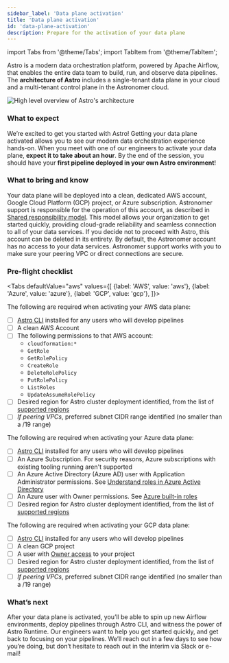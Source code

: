 ```yaml
---
sidebar_label: 'Data plane activation'
title: 'Data plane activation'
id: 'data-plane-activation'
description: Prepare for the activation of your data plane
---
```


import Tabs from '@theme/Tabs';
import TabItem from '@theme/TabItem';


Astro is a modern data orchestration platform, powered by Apache Airflow, that enables the entire data team to build, run, and observe data pipelines. The **architecture of Astro** includes a single-tenant data plane in your cloud and a multi-tenant control plane in the Astronomer cloud.

<div class="text--center">
  <img src="/img/docs/architecture-overview.png" alt="High level overview of Astro's architecture" />
</div>

### What to expect

We’re excited to get you started with Astro! Getting your data plane activated allows you to see our modern data orchestration experience hands-on.
When you meet with one of our engineers to activate your data plane, **expect it to take about an hour**. By the end of the session, you should have your **first pipeline deployed in your own Astro environment**!

### What to bring and know

Your data plane will be deployed into a clean, dedicated AWS account, Google Cloud Platform (GCP) project, or Azure subscription. Astronomer support is responsible for the operation of this account, as described in [Shared responsibility model](shared-responsibility-model.md).
This model allows your organization to get started quickly, providing cloud-grade reliability and seamless connection to all of your data services. If you decide not to proceed with Astro, this account can be deleted in its entirety.
By default, the Astronomer account has no access to your data services. Astronomer support works with you to make sure your peering VPC or direct connections are secure.

### Pre-flight checklist

<Tabs
    defaultValue="aws"
    values={[
        {label: 'AWS', value: 'aws'},
        {label: 'Azure', value: 'azure'},
        {label: 'GCP', value: 'gcp'},
    ]}>
<TabItem value="aws">

The following are required when activating your AWS data plane:
- [ ] [Astro CLI](cli/get-started.md) installed for any users who will develop pipelines
- [ ] A clean AWS Account
- [ ] The following permissions to that AWS account:
  - `cloudformation:*`
  - `GetRole`
  - `GetRolePolicy`
  - `CreateRole`
  - `DeleteRolePolicy`
  - `PutRolePolicy`
  - `ListRoles`
  - `UpdateAssumeRolePolicy`
- [ ] Desired region for Astro cluster deployment identified, from the list of [supported regions](resource-reference-aws.md#aws-region)
- [ ] _If peering VPCs_, preferred subnet CIDR range identified (no smaller than a /19 range)

</TabItem>

<TabItem value="azure">

The following are required when activating your Azure data plane:
- [ ] [Astro CLI](cli/get-started.md) installed for any users who will develop pipelines
- [ ] An Azure Subscription. For security reasons, Azure subscriptions with existing tooling running aren't supported
- [ ] An Azure Active Directory (Azure AD) user with Application Administrator permissions. See [Understand roles in Azure Active Directory](https://docs.microsoft.com/en-us/azure/active-directory/roles/concept-understand-roles)
- [ ]  An Azure user with Owner permissions. See [Azure built-in roles](https://docs.microsoft.com/en-us/azure/active-directory/roles/concept-understand-roles)
- [ ] Desired region for Astro cluster deployment identified, from the list of [supported regions](resource-reference-azure.md#supported-regions)

</TabItem>

<TabItem value="gcp">

The following are required when activating your GCP data plane:
- [ ] [Astro CLI](cli/get-started.md) installed for any users who will develop pipelines
- [ ] A clean GCP project
- [ ] A user with [Owner access](https://cloud.google.com/iam/docs/understanding-roles#basic-definitions) to your project
- [ ] Desired region for Astro cluster deployment identified, from the list of [supported regions](resource-reference-gcp.md#gcp-region)
- [ ] _If peering VPCs_, preferred subnet CIDR range identified (no smaller than a /19 range)

</TabItem>
</Tabs>

### What’s next
After your data plane is activated, you’ll be able to spin up new Airflow environments, deploy pipelines through Astro CLI, and witness the power of Astro Runtime.
Our engineers want to help you get started quickly, and get back to focusing on your pipelines. We’ll reach out in a few days to see how you’re doing, but don’t hesitate to reach out in the interim via Slack or e-mail!
